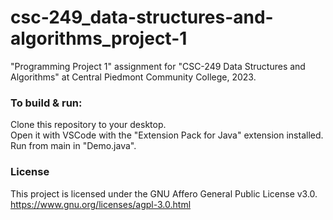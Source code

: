 # csc-249_data-structures-and-algorithms_project-1
"Programming Project 1" assignment for "CSC-249 Data Structures and Algorithms" at Central Piedmont Community College, 2023.

### To build & run:
Clone this repository to your desktop.  
Open it with VSCode with the "Extension Pack for Java" extension installed.  
Run from main in "Demo.java".

### License
This project is licensed under the GNU Affero General Public License v3.0. 
https://www.gnu.org/licenses/agpl-3.0.html
